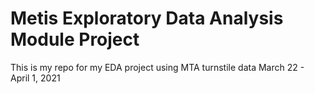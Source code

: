 # Metis Exploratory Data Analysis Module Project

This is my repo for my EDA project using MTA turnstile data
March 22 - April 1, 2021
